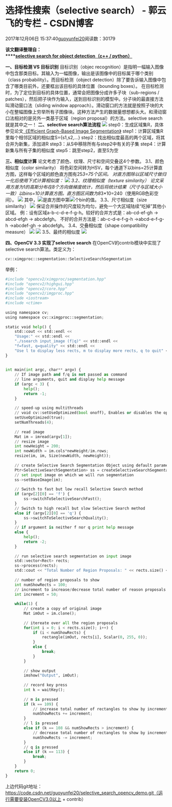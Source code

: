 
# 选择性搜索（selective search） - 郭云飞的专栏 - CSDN博客


2017年12月06日 15:37:40[guoyunfei20](https://me.csdn.net/guoyunfei20)阅读数：30179


**该文翻译整理自：****[selective search for object detection（c++ / python）](https://www.learnopencv.com/selective-search-for-object-detection-cpp-python/)**

**一、目标检测 VS 目标识别**
目标识别（objec recognition）是指明一幅输入图像中包含那类目标。其输入为一幅图像，输出是该图像中的目标属于哪个类别（class probability）。而目标检测（object detection）除了要告诉输入图像中包含了哪类目前外，还要框出该目标的具体位置（bounding boxes）。
在目标检测时，为了定位到目标的具体位置，通常会把图像分成许多子块（sub-regions / patches），然后把子块作为输入，送到目标识别的模型中。分子块的最直接方法叫滑动窗口法（sliding window approach）。滑动窗口的方法就是按照子块的大小在整幅图像上穷举所有子图像块。这种方法产生的数据量想想都头大。和滑动窗口法相对的是另外一类基于区域（region proposal）的方法。selective search就是其中之一！
**二、selective search算法流程**
![](https://img-blog.csdn.net/20171206151215524?watermark/2/text/aHR0cDovL2Jsb2cuY3Nkbi5uZXQvZ3VveXVuZmVpMjA=/font/5a6L5L2T/fontsize/400/fill/I0JBQkFCMA==/dissolve/70/gravity/Center)
step0：生成区域集R，具体参见论文[《Efficient Graph-Based Image Segmentation》](http://blog.csdn.net/guoyunfei20/article/details/78727972)
step1：计算区域集R里每个相邻区域的相似度S={s1,s2,…}
step2：找出相似度最高的两个区域，将其合并为新集，添加进R
step3：从S中移除所有与step2中有关的子集
step4：计算新集与所有子集的相似度
step5：跳至step2，直至S为空

**三、相似度计算**
论文考虑了颜色、纹理、尺寸和空间交叠这4个参数。
3.1、颜色相似度（color similarity）
将色彩空间转为HSV，每个通道下以bins=25计算直方图，这样每个区域的颜色直方图有25*3=75个区间。 对直方图除以区域尺寸做归一化后使用下式计算相似度：
![](https://img-blog.csdn.net/20171206151946328?watermark/2/text/aHR0cDovL2Jsb2cuY3Nkbi5uZXQvZ3VveXVuZmVpMjA=/font/5a6L5L2T/fontsize/400/fill/I0JBQkFCMA==/dissolve/70/gravity/Center)
3.2、纹理相似度（texture similarity）
论文采用方差为1的高斯分布在8个方向做梯度统计，然后将统计结果（尺寸与区域大小一致）以bins=10计算直方图。直方图区间数为8*3*10=240（使用RGB色彩空间）。
![](https://www.learnopencv.com/wp-content/ql-cache/quicklatex.com-169d419080f56b69f9645cd13ee5b0ac_l3.png)
其中，![](https://www.learnopencv.com/wp-content/ql-cache/quicklatex.com-a9283008bc26743f78b7ac5644fa42d7_l3.png)是直方图中第![](https://www.learnopencv.com/wp-content/ql-cache/quicklatex.com-19a1201960f1c720275a7fd8ab39ea27_l3.png)个bin的值。
3.3、尺寸相似度（size similarity）
![](https://www.learnopencv.com/wp-content/ql-cache/quicklatex.com-ed6bd32a9661aa84228d1ca1c75f5d29_l3.png)
保证合并操作的尺度较为均匀，避免一个大区域陆续“吃掉”其他小区域。
例：设有区域a-b-c-d-e-f-g-h。较好的合并方式是：ab-cd-ef-gh -> abcd-efgh -> abcdefgh。 不好的合并方法是：ab-c-d-e-f-g-h ->abcd-e-f-g-h ->abcdef-gh -> abcdefgh。
3.4、交叠相似度（shape compatibility measure）
![](https://www.learnopencv.com/wp-content/ql-cache/quicklatex.com-9a3fdf638488b3c77915b9b83bf2f3e1_l3.png)
![](https://img-blog.csdn.net/20171206153459399?watermark/2/text/aHR0cDovL2Jsb2cuY3Nkbi5uZXQvZ3VveXVuZmVpMjA=/font/5a6L5L2T/fontsize/400/fill/I0JBQkFCMA==/dissolve/70/gravity/Center)
3.5、最终的相似度
![](https://www.learnopencv.com/wp-content/ql-cache/quicklatex.com-67a3c5c3f45a9407ee513056c759f095_l3.png)

**四、OpenCV 3.3 实现了selective search**
在OpenCV的contrib模块中实现了selective search算法。类定义为：

```python
cv::ximgproc::segmentation::SelectiveSearchSegmentation
```

举例：
```python
#include "opencv2/ximgproc/segmentation.hpp"
#include "opencv2/highgui.hpp"
#include "opencv2/core.hpp"
#include "opencv2/imgproc.hpp"
#include <iostream>
#include <ctime>
 
using namespace cv;
using namespace cv::ximgproc::segmentation;
 
static void help() {
    std::cout << std::endl <<
    "Usage:" << std::endl <<
    "./ssearch input_image (f|q)" << std::endl <<
    "f=fast, q=quality" << std::endl <<
    "Use l to display less rects, m to display more rects, q to quit" << std::endl;
}
 
 
int main(int argc, char** argv) {
    // If image path and f/q is not passed as command
    // line arguments, quit and display help message
    if (argc < 3) {
        help();
        return -1;
    }
 
    // speed-up using multithreads
    // void cv::setUseOptimized(bool onoff), Enables or disables the optimized code.
    setUseOptimized(true);
    setNumThreads(4);
 
    // read image
    Mat im = imread(argv[1]);
    // resize image
    int newHeight = 200;
    int newWidth = im.cols*newHeight/im.rows;
    resize(im, im, Size(newWidth, newHeight));
 
    // create Selective Search Segmentation Object using default parameters
    Ptr<SelectiveSearchSegmentation> ss = createSelectiveSearchSegmentation();
    // set input image on which we will run segmentation
    ss->setBaseImage(im);
 
    // Switch to fast but low recall Selective Search method
    if (argv[2][0] == 'f') {
        ss->switchToSelectiveSearchFast();
    }
    // Switch to high recall but slow Selective Search method
    else if (argv[2][0] == 'q') {
        ss->switchToSelectiveSearchQuality();
    } 
    // if argument is neither f nor q print help message
    else {
        help();
        return -2;
    }
 
    // run selective search segmentation on input image
    std::vector<Rect> rects;
    ss->process(rects);
    std::cout << "Total Number of Region Proposals: " << rects.size() << std::endl;
 
    // number of region proposals to show
    int numShowRects = 100;
    // increment to increase/decrease total number of reason proposals to be shown
    int increment = 50;
 
    while(1) {
        // create a copy of original image
        Mat imOut = im.clone();
 
        // itereate over all the region proposals
        for(int i = 0; i < rects.size(); i++) {
            if (i < numShowRects) {
                rectangle(imOut, rects[i], Scalar(0, 255, 0));
            }
            else {
                break;
            }
        }
 
        // show output
        imshow("Output", imOut);
 
        // record key press
        int k = waitKey();
 
        // m is pressed
        if (k == 109) {
            // increase total number of rectangles to show by increment
            numShowRects += increment;
        }
        // l is pressed
        else if (k == 108 && numShowRects > increment) {
            // decrease total number of rectangles to show by increment
            numShowRects -= increment;
        }
        // q is pressed
        else if (k == 113) {
            break;
        }
    }
    return 0;
}
```
上边代码git地址：https://code.csdn.net/guoyunfei20/selective_search_opencv_demo.git（运行需要安装OpenCV3.0以上 + contrib）



